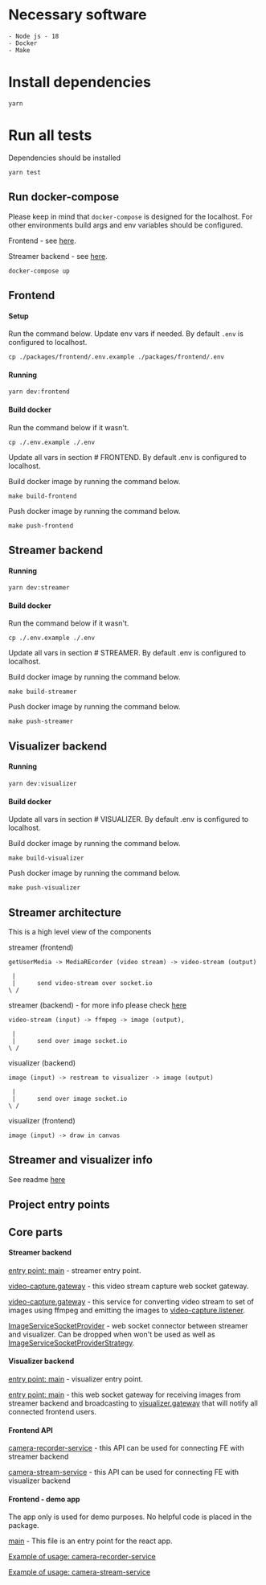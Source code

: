 # Necessary software

    - Node js - 18
    - Docker
    - Make

# Install dependencies

```
yarn
```

# Run all tests

Dependencies should be installed

```
yarn test
```

## Run docker-compose

Please keep in mind that `docker-compose` is designed for the localhost. For other environments build args and env variables should be configured.

Frontend - see [here](./packages/frontend//Readme.md).

Streamer backend - see [here](./packages/backend/Readme.md).

```
docker-compose up
```

## Frontend

#### Setup

Run the command below. Update env vars if needed. By default `.env` is configured to localhost.

```
cp ./packages/frontend/.env.example ./packages/frontend/.env
```

#### Running

```
yarn dev:frontend
```

#### Build docker

Run the command below if it wasn't.

```
cp ./.env.example ./.env
```

Update all vars in section # FRONTEND. By default .env is configured to localhost.

Build docker image by running the command below.

```
make build-frontend
```

Push docker image by running the command below.

```
make push-frontend
```

## Streamer backend

#### Running

```
yarn dev:streamer
```

#### Build docker

Run the command below if it wasn't.

```
cp ./.env.example ./.env
```

Update all vars in section # STREAMER. By default .env is configured to localhost.

Build docker image by running the command below.

```
make build-streamer
```

Push docker image by running the command below.

```
make push-streamer
```

## Visualizer backend

#### Running

```
yarn dev:visualizer
```

#### Build docker

Update all vars in section # VISUALIZER. By default .env is configured to localhost.

Build docker image by running the command below.

```
make build-visualizer
```

Push docker image by running the command below.

```
make push-visualizer
```

## Streamer architecture

This is a high level view of the components

streamer (frontend)

```
getUserMedia -> MediaREcorder (video stream) -> video-stream (output)
```

```
 |
 |      send video-stream over socket.io
\ /
```

streamer (backend) - for more info please check [here](./packages/backend/Readme.md)

```
video-stream (input) -> ffmpeg -> image (output),
```

```
 |
 |      send over image socket.io
\ /
```

visualizer (backend)

```
image (input) -> restream to visualizer -> image (output)
```

```
 |
 |      send over image socket.io
\ /
```

visualizer (frontend)

```
image (input) -> draw in canvas
```

## Streamer and visualizer info

See readme [here](./packages/frontend-api/Readme.md)

## Project entry points

## Core parts

#### Streamer backend

[entry point: main](./packages/backend/apps/streamer/src/main.ts) - streamer entry point.

[video-capture.gateway](./packages/backend/apps/streamer/src/video-capture/video-capture.gateway.ts) - this video stream capture web socket gateway.

[video-capture.gateway](./packages/backend/apps/streamer/src/video-capture/video-capture.service.ts) - this service for converting video stream to set of images using ffmpeg and emitting the images to [video-capture.listener](./packages/backend/apps/streamer/src/video-capture/video-capture.listener.ts).

[ImageServiceSocketProvider](./packages/backend/apps/streamer/src/providers/ImageServiceSocketProvider.ts) - web socket connector between streamer and visualizer. Can be dropped when won't be used as well as [ImageServiceSocketProviderStrategy](./packages/backend/apps/streamer/src/providers/ImageServiceSocketProviderStrategy.ts).

#### Visualizer backend

[entry point: main](./packages/backend/apps/visualizer/src/main.ts) - visualizer entry point.

[entry point: main](./packages/backend/apps/visualizer/src/image-streamer-provider/image-streamer-provider.gateway.ts) - this web socket gateway for receiving images from streamer backend and broadcasting to [visualizer.gateway](./packages/backend/apps/visualizer/src/visualizer/visualizer.gateway.ts) that will notify all connected frontend users.

#### Frontend API

[camera-recorder-service](./packages/frontend-api/src/camera-recorder-service.ts) - this API can be used for connecting FE with streamer backend

[camera-stream-service](./packages/frontend-api/src/camera-stream-service.ts) - this API can be used for connecting FE with visualizer backend

#### Frontend - demo app

The app only is used for demo purposes. No helpful code is placed in the package.

[main](./packages/frontend/src/main.tsx) - This file is an entry point for the react app.

[Example of usage: camera-recorder-service](./packages/frontend/src/components/Streamer/Streamer.tsx)

[Example of usage: camera-stream-service](./packages/frontend/src/components/ImagePlayer/ImagePlayer.tsx)
